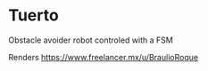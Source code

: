 # Tuerto
Obstacle avoider robot controled with a FSM 


Renders   https://www.freelancer.mx/u/BraulioRoque
